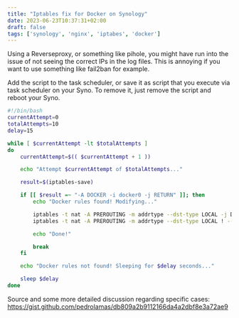 ```yaml
---
title: "Iptables fix for Docker on Synology"
date: 2023-06-23T10:37:31+02:00
draft: false
tags: ['synology', 'nginx', 'iptabes', 'docker']
---
```

Using a Reverseproxy, or something like pihole, you might have run into the issue of not seeing the correct IPs in the log files. This is annoying if you want to use something like fail2ban for example.

Add the script to the task scheduler, or save it as script that you execute via task scheduler on your Syno. To remove it, just remove the script and reboot your Syno.

```bash
#!/bin/bash
currentAttempt=0
totalAttempts=10
delay=15

while [ $currentAttempt -lt $totalAttempts ]
do
	currentAttempt=$(( $currentAttempt + 1 ))

	echo "Attempt $currentAttempt of $totalAttempts..."

	result=$(iptables-save)

	if [[ $result =~ "-A DOCKER -i docker0 -j RETURN" ]]; then
		echo "Docker rules found! Modifying..."

		iptables -t nat -A PREROUTING -m addrtype --dst-type LOCAL -j DOCKER
		iptables -t nat -A PREROUTING -m addrtype --dst-type LOCAL ! --dst 127.0.0.0/8 -j DOCKER

		echo "Done!"

		break
	fi

	echo "Docker rules not found! Sleeping for $delay seconds..."

	sleep $delay
done
```

Source and some more detailed discussion regarding specific cases: https://gist.github.com/pedrolamas/db809a2b9112166da4a2dbf8e3a72ae9
